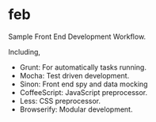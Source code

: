 feb
===

Sample Front End Development Workflow.

Including,

* Grunt: For automatically tasks running.
* Mocha: Test driven development.
* Sinon: Front end spy and data mocking
* CoffeeScript: JavaScript preprocessor.
* Less: CSS preprocessor.
* Browserify: Modular development.
